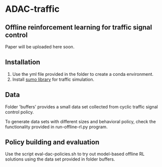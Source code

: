 # ADAC-traffic

## Offline reinforcement learning for traffic signal control
Paper will be uploaded here soon.

## Installation
1. Use the yml file provided in the folder to create a conda environment.
2. Install [sumo library](https://www.eclipse.org/sumo/) for traffic simulation.

## Data

Folder 'buffers' provides a small data set collected from cyclic traffic signal control policy.

To generate data sets with different sizes and behavioral policy, check the functionality provided in run-offline-rl.py program.

## Policy building and evaluation

Use the script eval-dac-policies.sh to try out model-based offline RL solutions using the data set provided in folder buffers.
